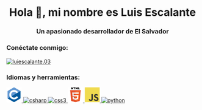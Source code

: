 <h1 align="center">Hola 👋, mi nombre es Luis Escalante</h1>
<h3 align="center">Un apasionado desarrollador de El Salvador</h3>

<h3 align="left">Conéctate conmigo:</h3>
<p align="left">
<a href="https://instagram.com/luiescalante.03" target="blank"><img align="center" src="https: //raw.githubusercontent.com/rahuldkjain/github-profile-readme-generator/master/src/images/icons/Social/instagram.svg" alt="luiescalante.03" height="30" width="40" / ></a>
</p>

<h3 align="left">Idiomas y herramientas:</h3>
<p align="left"> <a href="https://www.cprogramming.com/" destino ="_blank" rel="noreferrer"> <img src="https://raw.githubusercontent.com/devicons/devicon/master/icons/c/c-original.svg" alt="c" width="40 " altura="40"/> </a> <a href="https://www.w3schools.com/cs/" target="_blank" rel="noreferrer"> <img src="https:// raw.githubusercontent.com/devicons/devicon/master/icons/csharp/csharp-original.svg" alt="csharp" width="40" height="40"/> </a> <a href="https: //www.w3schools.com/css/" target="_blank" rel="noreferrer"> <img src="https://raw.githubusercontent.com/devicons/devicon/master/icons/css3/css3-original -wordmark.svg" alt="css3" width="40" height="40"/> </a> <a href="https://www.w3.org/html/" target="_blank" rel ="noreferrer"> <img src="https://raw.githubusercontent.com/devicons/devicon/master/icons/html5/html5-original-wordmark.svg" alt="html5" width="40" height= "40"/> </a> <a href="https://developer.mozilla.org/en-US/docs/Web/JavaScript" target="_blank" rel="noreferrer"> <img src=" https://raw.githubusercontent.com/devicons/devicon/master/icons/javascript/javascript-original.svg" alt="javascript" width="40" height="40"/> </a> <a href ="https://www.python.org" target="_blank" rel="noreferrer"> <img src="https://raw.githubusercontent.com/devicons/devicon/master/icons/python/python- original.svg" alt="python" width="40" height="40"/> </a> </p>
